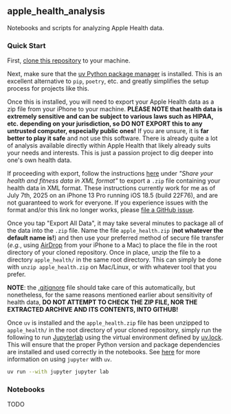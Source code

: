 ## apple_health_analysis

Notebooks and scripts for analyzing Apple Health data.

### Quick Start

First,
[clone this repository](https://docs.github.com/en/repositories/creating-and-managing-repositories/cloning-a-repository)
to your machine.

Next, make sure that the [uv Python package manager](https://docs.astral.sh/uv/getting-started/installation/)
is installed. This is an excellent alternative to `pip`, `poetry`, etc. and greatly simplifies the
setup process for projects like this.

Once this is installed, you will need to export your Apple Health data as a zip file from your
iPhone to your machine. **PLEASE NOTE that health data is extremely sensitive and can be subject to
various laws such as HIPAA, etc. depending on your jurisdiction, so DO NOT EXPORT this to any
untrusted computer, especially public ones!** If you are unsure, it is **far better to play it
safe** and not use this software. There is already quite a lot of analysis available directly
within Apple Health that likely already suits your needs and interests. This is just a passion
project to dig deeper into one's own health data.

If proceeding with export, follow the instructions
[here](https://support.apple.com/guide/iphone/share-your-health-data-iph5ede58c3d/ios) under *"Share
your health and fitness data in XML format"* to export a `.zip` file containing your health data in
XML format. These instructions currently work for me as of July 7th, 2025 on an iPhone 13 Pro
running iOS 18.5 (build 22F76), and are not guaranteed to work for everyone. If you experience
issues with the format and/or this link no longer works, please
[file a GitHub issue](https://github.com/andrew-titus/apple_health_analysis/issues/new).

Once you tap "Export All Data", it may take several minutes to package all of the data into the
`.zip` file. Name the file `apple_health.zip` (**not whatever the default name is!**) and then use
your preferred method of secure file transfer (*e.g.*, using
[AirDrop](https://support.apple.com/guide/security/airdrop-security-sec2261183f4/web) from your
iPhone to a Mac) to place the file in the root directory of your cloned repository. Once in place,
unzip the file to a directory `apple_health/` in the same root directory. This can simply be done
with `unzip apple_health.zip` on Mac/Linux, or with whatever tool that you prefer.

**NOTE**: the [.gitignore](./.gitignore) file should take care of this automatically, but
nonetheless, for the same reasons mentioned earlier about sensitivity of health data, **DO NOT
ATTEMPT TO CHECK THE ZIP FILE, NOR THE EXTRACTED ARCHIVE AND ITS CONTENTS, INTO GITHUB!**

Once `uv` is installed and the `apple_health.zip` file has been unzipped to `apple_health/` in the
root directory of your cloned repository, simply run the following to run
[Jupyterlab](https://jupyter.org) using the virtual environment defined by [uv.lock](./uv.lock).
This will ensure that the proper Python version and package dependencies are installed and used
correctly in the notebooks. See [here](https://docs.astral.sh/uv/guides/integration/jupyter/) for
more information on using `jupyter` with `uv`.

```bash
uv run --with jupyter jupyter lab
```

### Notebooks

TODO
